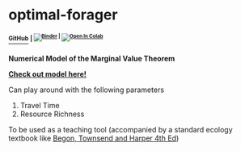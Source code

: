 # optimal-forager
#### [<sup>GitHub<sup/>](https://github.com/shivChitinous/optimal-forager) <sup>|<sup/> [![Binder](https://mybinder.org/badge_logo.svg)](https://mybinder.org/v2/gh/shivChitinous/optimal_forager/master) | [![Open In Colab](https://colab.research.google.com/assets/colab-badge.svg)](https://colab.research.google.com/github/shivChitinous/optimal_forager/blob/master/Optimal_Foraging_Theory.ipynb#scrollTo=mzQSlPyPiF76)

__Numerical Model of the Marginal Value Theorem__

__[Check out model here!](https://shivchitinous.github.io/optimal-forager/Optimal_Foraging_Theory.html)__

Can play around with the following parameters
1. Travel Time
2. Resource Richness

To be used as a teaching tool (accompanied by a standard ecology textbook like [Begon, Townsend and Harper 4th Ed](https://www.wiley.com/en-us/Ecology%3A+From+Individuals+to+Ecosystems%2C+4th+Edition-p-9781405111171))
